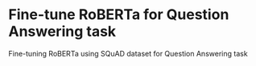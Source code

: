 # Fine-tune RoBERTa for Question Answering task
Fine-tuning RoBERTa using SQuAD dataset for Question Answering task 
